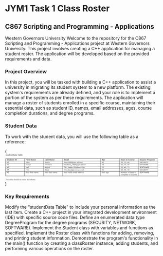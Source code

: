 # JYM1 Task 1 Class Roster

## C867 Scripting and Programming - Applications

Western Governors University
Welcome to the repository for the C867 Scripting and Programming - Applications project at Western Governors University. This project involves creating a C++ application for managing a student roster. The application will be developed based on the provided requirements and data.

### Project Overview

In this project, you will be tasked with building a C++ application to assist a university in migrating its student system to a new platform. The existing system's requirements are already defined, and your role is to implement a portion of the system as per these requirements. The application will manage a roster of students enrolled in a specific course, maintaining their essential data, such as student ID, names, email addresses, ages, course completion durations, and degree programs.

### Student Data

To work with the student data, you will use the following table as a reference:

(![Data](<Screenshot 2023-11-15 113833-1.png>))

### Key Requirements

Modify the "studentData Table" to include your personal information as the last item.
Create a C++ project in your integrated development environment (IDE) with specific source code files.
Define an enumerated data type DegreeProgram for the degree programs (SECURITY, NETWORK, SOFTWARE).
Implement the Student class with variables and functions as specified.
Implement the Roster class with functions for adding, removing, and printing student information.
Demonstrate the program's functionality in the main() function by creating a classRoster instance, adding students, and performing various operations on the roster.
